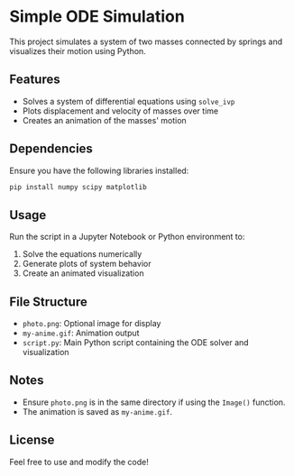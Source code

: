 # Simple ODE Simulation

This project simulates a system of two masses connected by springs and visualizes their motion using Python.

## Features
- Solves a system of differential equations using `solve_ivp`
- Plots displacement and velocity of masses over time
- Creates an animation of the masses' motion

## Dependencies
Ensure you have the following libraries installed:
```bash
pip install numpy scipy matplotlib
```

## Usage
Run the script in a Jupyter Notebook or Python environment to:
1. Solve the equations numerically
2. Generate plots of system behavior
3. Create an animated visualization

## File Structure
- `photo.png`: Optional image for display
- `my-anime.gif`: Animation output
- `script.py`: Main Python script containing the ODE solver and visualization

## Notes
- Ensure `photo.png` is in the same directory if using the `Image()` function.
- The animation is saved as `my-anime.gif`.

## License
Feel free to use and modify the code!

